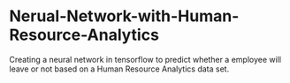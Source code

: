 # Nerual-Network-with-Human-Resource-Analytics
Creating a neural network in tensorflow to predict whether a employee will leave or not based on a Human Resource Analytics data set.
